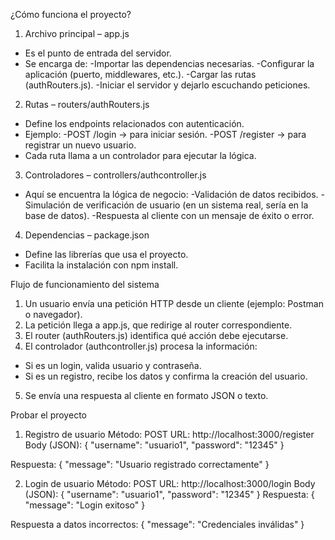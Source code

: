 ¿Cómo funciona el proyecto?
1. Archivo principal – app.js
  - Es el punto de entrada del servidor.
  - Se encarga de:
    -Importar las dependencias necesarias.
    -Configurar la aplicación (puerto, middlewares, etc.).
    -Cargar las rutas (authRouters.js).
    -Iniciar el servidor y dejarlo escuchando peticiones.
2. Rutas – routers/authRouters.js
  - Define los endpoints relacionados con autenticación.
  - Ejemplo:
    -POST /login → para iniciar sesión.
    -POST /register → para registrar un nuevo usuario.
  - Cada ruta llama a un controlador para ejecutar la lógica.
3. Controladores – controllers/authcontroller.js
  - Aquí se encuentra la lógica de negocio:
    -Validación de datos recibidos.
    -Simulación de verificación de usuario (en un sistema real, sería en la base de datos).
    -Respuesta al cliente con un mensaje de éxito o error.
4. Dependencias – package.json
  - Define las librerías que usa el proyecto.
  - Facilita la instalación con npm install.
  
  
Flujo de funcionamiento del sistema
1. Un usuario envía una petición HTTP desde un cliente (ejemplo: Postman o navegador).
2. La petición llega a app.js, que redirige al router correspondiente.
3. El router (authRouters.js) identifica qué acción debe ejecutarse.
4. El controlador (authcontroller.js) procesa la información:
  - Si es un login, valida usuario y contraseña.
  - Si es un registro, recibe los datos y confirma la creación del usuario.
5. Se envía una respuesta al cliente en formato JSON o texto.

Probar el proyecto 
1. Registro de usuario
Método: POST
URL: http://localhost:3000/register
Body (JSON):
{
  "username": "usuario1",
  "password": "12345"
}

Respuesta:
{
  "message": "Usuario registrado correctamente"
}


2. Login de usuario
Método: POST
URL: http://localhost:3000/login
Body (JSON):
{
  "username": "usuario1",
  "password": "12345"
}
Respuesta:
{
  "message": "Login exitoso"
}

Respuesta a datos incorrectos:
{
  "message": "Credenciales inválidas"
}

